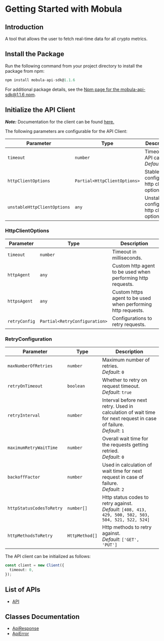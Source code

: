 
# Getting Started with Mobula

## Introduction

A tool that allows the user to fetch real-time data for all crypto metrics.

## Install the Package

Run the following command from your project directory to install the package from npm:

```ts
npm install mobula-api-sdk@1.1.6
```

For additional package details, see the [Npm page for the mobula-api-sdk@1.1.6  npm](https://www.npmjs.com/package/mobula-api-sdk/v/1.1.6).

## Initialize the API Client

**_Note:_** Documentation for the client can be found [here.](https://www.github.com/anouci/mobula-api-sdk/tree/1.1.6/doc/client.md)

The following parameters are configurable for the API Client:

| Parameter | Type | Description |
|  --- | --- | --- |
| `timeout` | `number` | Timeout for API calls.<br>*Default*: `0` |
| `httpClientOptions` | `Partial<HttpClientOptions>` | Stable configurable http client options. |
| `unstableHttpClientOptions` | `any` | Unstable configurable http client options. |

### HttpClientOptions

| Parameter | Type | Description |
|  --- | --- | --- |
| `timeout` | `number` | Timeout in milliseconds. |
| `httpAgent` | `any` | Custom http agent to be used when performing http requests. |
| `httpsAgent` | `any` | Custom https agent to be used when performing http requests. |
| `retryConfig` | `Partial<RetryConfiguration>` | Configurations to retry requests. |

### RetryConfiguration

| Parameter | Type | Description |
|  --- | --- | --- |
| `maxNumberOfRetries` | `number` | Maximum number of retries. <br> *Default*: `0` |
| `retryOnTimeout` | `boolean` | Whether to retry on request timeout. <br> *Default*: `true` |
| `retryInterval` | `number` | Interval before next retry. Used in calculation of wait time for next request in case of failure. <br> *Default*: `1` |
| `maximumRetryWaitTime` | `number` | Overall wait time for the requests getting retried. <br> *Default*: `0` |
| `backoffFactor` | `number` | Used in calculation of wait time for next request in case of failure. <br> *Default*: `2` |
| `httpStatusCodesToRetry` | `number[]` | Http status codes to retry against. <br> *Default*: `[408, 413, 429, 500, 502, 503, 504, 521, 522, 524]` |
| `httpMethodsToRetry` | `HttpMethod[]` | Http methods to retry against. <br> *Default*: `['GET', 'PUT']` |

The API client can be initialized as follows:

```ts
const client = new Client({
  timeout: 0,
});
```

## List of APIs

* [API](https://www.github.com/anouci/mobula-api-sdk/tree/1.1.6/doc/controllers/api.md)

## Classes Documentation

* [ApiResponse](https://www.github.com/anouci/mobula-api-sdk/tree/1.1.6/doc/api-response.md)
* [ApiError](https://www.github.com/anouci/mobula-api-sdk/tree/1.1.6/doc/api-error.md)

